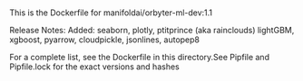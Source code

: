 # 
This is the Dockerfile for manifoldai/orbyter-ml-dev:1.1

Release Notes:
Added: seaborn,  plotly,  ptitprince (aka rainclouds) lightGBM, xgboost, pyarrow, cloudpickle, jsonlines, autopep8

For a complete list, see the Dockerfile in this directory.See Pipfile and Pipfile.lock for the exact versions and
hashes
